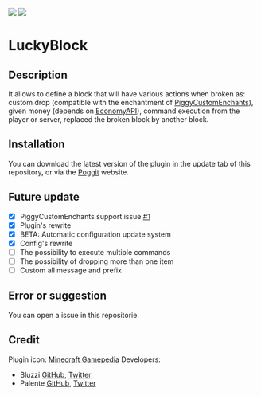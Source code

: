 [![](https://poggit.pmmp.io/shield.state/LuckyBlock)](https://poggit.pmmp.io/p/LuckyBlock)
[![](https://poggit.pmmp.io/shield.dl.total/LuckyBlock)](https://poggit.pmmp.io/p/LuckyBlock)

# LuckyBlock
## Description
It allows to define a block that will have various actions when broken as: custom drop (compatible with the enchantment of [PiggyCustomEnchants](https://poggit.pmmp.io/p/PiggyCustomEnchants)), given money (depends on [EconomyAPI](https://poggit.pmmp.io/p/EconomyAPI)), command execution from the player or server, replaced the broken block by another block.

## Installation
You can download the latest version of the plugin in the update tab of this repository, or via the [Poggit](https://poggit.pmmp.io/p/LuckyBlock) website.

## Future update
- [x] PiggyCustomEnchants support issue [#1](https://github.com/Palente/LuckyBlock/issues/1)
- [x] Plugin's rewrite
- [x] BETA: Automatic configuration update system
- [x] Config's rewrite
- [ ] The possibility to execute multiple commands
- [ ] The possibility of dropping more than one item
- [ ] Custom all message and prefix

## Error or suggestion
You can open a issue in this repositorie.

## Credit
Plugin icon: [Minecraft Gamepedia](https://minecraft.gamepedia.com/Mods/Lucky_Block)
Developers:
- Bluzzi [GitHub](https://github.com/Bluzzi), [Twitter](https://twitter.com/Bluzzi_)
- Palente [GitHub](https://github.com/Palente), [Twitter](https://twitter.com/Adel_Palente)